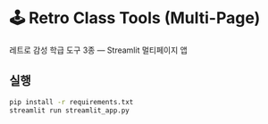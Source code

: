 # 🕹️ Retro Class Tools (Multi-Page)

레트로 감성 학급 도구 3종 — Streamlit 멀티페이지 앱

## 실행
```bash
pip install -r requirements.txt
streamlit run streamlit_app.py
